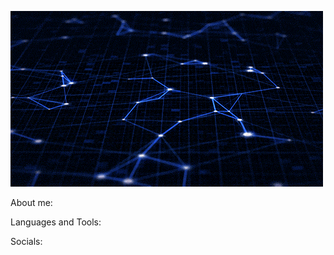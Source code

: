 ![Header](https://github.com/wdnameless/wdnameless/blob/main/assets/header.gif)

About me:

Languages and Tools:

Socials: